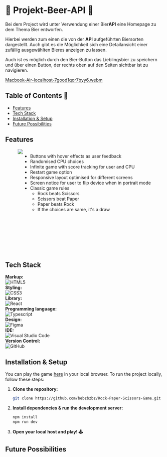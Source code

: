 # 🍻 Projekt-Beer-API 🍻

Bei dem Project wird unter Verwendung einer Bier**API** eine Homepage zu dem Thema Bier entworfen.

Hierbei werden zum einen die von der **API** aufgeführten Biersorten dargestellt. Auch gibt es die Möglichkeit sich eine Detailansicht einer zufällig ausgewählten Bieres anzeigen zu lassen.

Auch ist es möglich durch den Bier-Button das Lieblingsbier zu speichern und über einen Button, der rechts oben auf den Seiten sichtbar ist zu navigieren.

[Macbook-Air-localhost-7good1qor7byy6.webm](https://github.com/user-attachments/assets/b0cbd2f3-701a-49d1-a104-3b1f1744d2f2)

## Table of Contents 📑

- [Features](#features)
- [Tech Stack](#tech-stack)
- [Installation & Setup](#installation-&-setup)
- [Future Possibilities](#future-possibilities)

## Features
<div style="display: flex; flex-direction: row; justify-content: center;">
    <img src="./public/img/notice-screen.png">
    <ul style="height: 300px">
        <li>Buttons with hover effects as user feedback</li>
        <li>Randomised CPU choices</li>
        <li>Infinite game with score tracking for user and CPU</li>
        <li>Restart game option</li>
        <li>Responsive layout optimised for different screens</li>
        <li>Screen notice for user to flip device when in portrait mode</li>
        <li>Classic game rules
            <ul>
                <li>Rock beats Scissors</li>
                <li>Scissors beat Paper</li>
                <li>Paper beats Rock</li>
                <li>If the choices are same, it's a draw</li>
            </ul>
        </li>
    </ul>
</div>

## Tech Stack

**Markup:**  
![HTML5](https://img.shields.io/badge/html5-%23E34F26.svg?style=for-the-badge&logo=html5&logoColor=white)  
**Styling:**  
![CSS3](https://img.shields.io/badge/css3-%231572B6.svg?style=for-the-badge&logo=css3&logoColor=white)  
**Library:**  
![React](https://img.shields.io/badge/React-20232A?style=for-the-badge&logo=react&logoColor=61DAFB)  
**Programming language:**  
![Typescript](https://img.shields.io/badge/TypeScript-007ACC?style=for-the-badge&logo=typescript&logoColor=white)  
**Design:**  
![Figma](https://img.shields.io/badge/Figma-F24E1E?style=for-the-badge&logo=figma&logoColor=white)  
**IDE:**  
![Visual Studio Code](https://img.shields.io/badge/Visual%20Studio%20Code-0078d7.svg?style=for-the-badge&logo=visual-studio-code&logoColor=white)  
**Version Control:**  
![GitHub](https://img.shields.io/badge/github-%23121011.svg?style=for-the-badge&logo=github&logoColor=white)  

## Installation & Setup

You can play the game <a href="https://bz-rock-paper-scissors.vercel.app/" title="Play game in browser">here</a> in your local browser. To run the project locally, follow these steps:

1. **Clone the repository:**
   ```bash
   git clone https://github.com/bebzbzbz/Rock-Paper-Scissors-Game.git
   ```

2. **Install dependencies & run the development server:**
   ```bash
   npm install
   npm run dev
   ```

3. **Open your local host and play! 🕹️**

## Future Possibilities

<ul>
</ul>